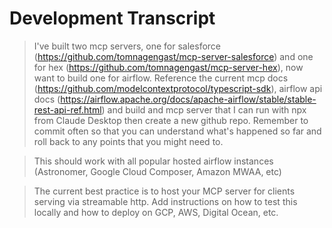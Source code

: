 # Development Transcript


> I've built two mcp servers, one for salesforce (https://github.com/tomnagengast/mcp-server-salesforce) and one for hex (https://github.com/tomnagengast/mcp-server-hex), now want to build
  one for airflow. Reference the current mcp docs (https://github.com/modelcontextprotocol/typescript-sdk), airflow api docs
  (https://airflow.apache.org/docs/apache-airflow/stable/stable-rest-api-ref.html) and build and mcp server that I can run with npx from Claude Desktop then create a new github repo. Remember
   to commit often so that you can understand what's happened so far and roll back to any points that you might need to.

> This should work with all popular hosted airflow instances (Astronomer, Google Cloud Composer, Amazon MWAA, etc)

> The current best practice is to host your MCP server for clients serving via streamable http. Add instructions on how to test this locally and how to deploy on GCP, AWS, Digital Ocean, etc.
